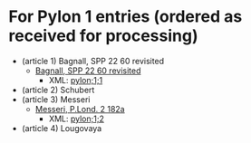 # For Pylon 1 entries (ordered as received for processing)

- (article 1) Bagnall, SPP 22 60 revisited
  - [Bagnall, SPP 22 60 revisited](https://digi.ub.uni-heidelberg.de/editionService/viewer/text/p3test/SPP_22-60_revisited_ra_work_prep#ref)
    - XML: [pylon;1;1](https://github.com/jcowey/P3/blob/master/pylon/pylon1bagnall/bagnall_spp22_60.xml)
- (article 2) Schubert
- (article 3) Messeri 
  - [Messeri, P.Lond. 2 182a](https://digi.ub.uni-heidelberg.de/editionService/viewer/text/p3test/messeri_plond2_182a) 
    - XML: [pylon;1;2](https://github.com/jcowey/P3/blob/master/pylon/pylon1messeri/messeri_plond2_182a.xml)
- (article 4) Lougovaya
